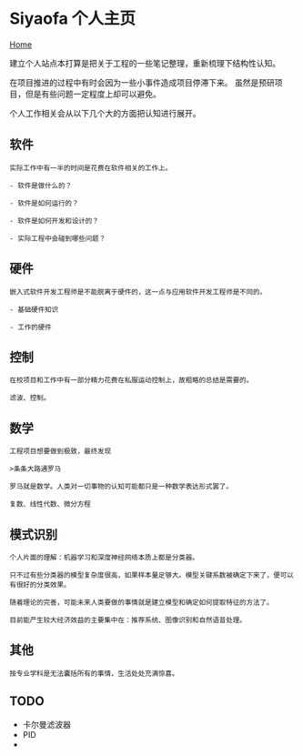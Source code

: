 # Siyaofa 个人主页

[Home](http://siyaofa.github.io)

建立个人站点本打算是把关于工程的一些笔记整理，重新梳理下结构性认知。

在项目推进的过程中有时会因为一些小事件造成项目停滞下来。
虽然是预研项目，但是有些问题一定程度上却可以避免。

个人工作相关会从以下几个大的方面把认知进行展开。

## 软件

    实际工作中有一半的时间是花费在软件相关的工作上。

    - 软件是做什么的？

    - 软件是如何运行的？

    - 软件是如何开发和设计的？

    - 实际工程中会碰到哪些问题？

## 硬件

    嵌入式软件开发工程师是不能脱离于硬件的，这一点与应用软件开发工程师是不同的。

    - 基础硬件知识

    - 工作的硬件

## 控制

    在校项目和工作中有一部分精力花费在私服运动控制上，故粗略的总结是需要的。

    滤波、控制。

## 数学

    工程项目想要做到极致，最终发现 

    >条条大路通罗马

    罗马就是数学。人类对一切事物的认知可能都只是一种数学表达形式罢了。

    复数、线性代数、微分方程
    

## 模式识别

    个人片面的理解：机器学习和深度神经网络本质上都是分类器。

    只不过有些分类器的模型复杂度很高，如果样本量足够大。模型关键系数被确定下来了，便可以有很好的分类效果。

    随着理论的完善，可能未来人类要做的事情就是建立模型和确定如何提取特征的方法了。

    目前能产生较大经济效益的主要集中在：推荐系统、图像识别和自然语音处理。


## 其他

    按专业学科是无法囊括所有的事情，生活处处充满惊喜。


## TODO

- 卡尔曼滤波器
- PID
- 